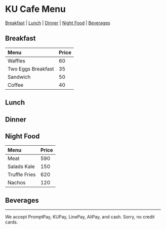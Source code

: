 # KU Cafe Menu

[Breakfast](#Breakfast) | [Lunch](#Lunch) | [Dinner](#Dinner) | [Night Food](#Nigth-Food) | [Beverages](#Beverages)

## Breakfast

| Menu               | Price |
|:-------------------|-------|
| Waffles            | 60    |
| Two Eggs Breakfast | 35    |
| Sandwich           | 50    |
| Coffee             | 40    |

## Lunch 


## Dinner


## Night Food

| Menu                      | Price |
|:--------------------------|-------|
| Meat                      | 590   |
| Salads Kale               | 150   |
| Truffle Fries             | 620   |
| Nachos                    | 120   |

## Beverages



---

We accept PromptPay, KUPay, LinePay, AliPay, and cash. Sorry, no credit cards.
